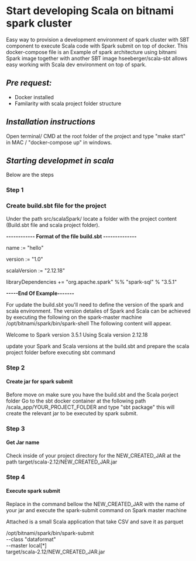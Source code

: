 # Start developing Scala on bitnami spark cluster

Easy way to provision a development environment of spark cluster with SBT component to execute Scala code with Spark submit on top of docker.
This docker-compose file is an Example of spark architecture using bitnami Spark image together with another SBT image hseeberger/scala-sbt
allows easy working with Scala dev environment on top of spark.

## _Pre request:_

- Docker installed
- Familarity with scala project folder structure

## _Installation instructions_

Open terminal/ CMD at the root folder of the project and type
"make start" in MAC / "docker-compose up" in windows.

## _Starting developmet in scala_

Below are the steps

### Step 1

### Create build.sbt file for the project

Under the path src/scalaSpark/ locate a folder with the project content (Build.sbt file and scala project folder).

**------------ Format of the file build.sbt --------------**

name := "hello"

version := "1.0"

scalaVersion := "2.12.18"

libraryDependencies += "org.apache.spark" %% "spark-sql" % "3.5.1"

**-----End Of Example-------**

For update the build.sbt you'll need to define the version of the spark and scala environment.
The version detailes of Spark and Scala can be achieved by executing the following on the spark-master machine /opt/bitnami/spark/bin/spark-shell
The following content will appear.

Welcome to Spark version 3.5.1 Using Scala version 2.12.18

update your Spark and Scala versions at the build.sbt and prepare the scala project folder before executing sbt command

### Step 2

#### Create jar for spark submit

Before move on make sure you have the build.sbt and the Scala porject folder
Go to the sbt docker container at the following path /scala_app/YOUR_PROJECT_FOLDER and type "sbt package" this will create the relevant jar to be executed by spark submit.

### Step 3

#### Get Jar name

Check inside of your project directory for the NEW_CREATED_JAR at the path target/scala-2.12/NEW_CREATED_JAR.jar

### Step 4

#### Execute spark submit

Replace in the command bellow the NEW_CREATED_JAR with the name of your jar and execute the spark-submit command on Spark master machine



Attached is a small Scala application that take CSV and save it as parquet


/opt/bitnami/spark/bin/spark-submit \
 --class "dataformat" \
 --master local[*] \
 target/scala-2.12/NEW_CREATED_JAR.jar
